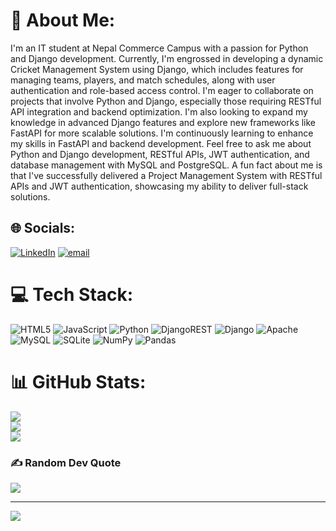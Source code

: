 # 💫 About Me:
I'm an IT student at Nepal Commerce Campus with a passion for Python and Django development. Currently, I'm engrossed in developing a dynamic Cricket Management System using Django, which includes features for managing teams, players, and match schedules, along with user authentication and role-based access control. I'm eager to collaborate on projects that involve Python and Django, especially those requiring RESTful API integration and backend optimization. I'm also looking to expand my knowledge in advanced Django features and explore new frameworks like FastAPI for more scalable solutions. I'm continuously learning to enhance my skills in FastAPI and backend development. Feel free to ask me about Python and Django development, RESTful APIs, JWT authentication, and database management with MySQL and PostgreSQL. A fun fact about me is that I've successfully delivered a Project Management System with RESTful APIs and JWT authentication, showcasing my ability to deliver full-stack solutions.


## 🌐 Socials:
[![LinkedIn](https://img.shields.io/badge/LinkedIn-%230077B5.svg?logo=linkedin&logoColor=white)](https://linkedin.com/in/aashish-regmi-228868309) [![email](https://img.shields.io/badge/Email-D14836?logo=gmail&logoColor=white)](mailto:regmiaaashish660@gmail.com) 

# 💻 Tech Stack:
![HTML5](https://img.shields.io/badge/html5-%23E34F26.svg?style=for-the-badge&logo=html5&logoColor=white) ![JavaScript](https://img.shields.io/badge/javascript-%23323330.svg?style=for-the-badge&logo=javascript&logoColor=%23F7DF1E) ![Python](https://img.shields.io/badge/python-3670A0?style=for-the-badge&logo=python&logoColor=ffdd54) ![DjangoREST](https://img.shields.io/badge/DJANGO-REST-ff1709?style=for-the-badge&logo=django&logoColor=white&color=ff1709&labelColor=gray) ![Django](https://img.shields.io/badge/django-%23092E20.svg?style=for-the-badge&logo=django&logoColor=white) ![Apache](https://img.shields.io/badge/apache-%23D42029.svg?style=for-the-badge&logo=apache&logoColor=white) ![MySQL](https://img.shields.io/badge/mysql-4479A1.svg?style=for-the-badge&logo=mysql&logoColor=white) ![SQLite](https://img.shields.io/badge/sqlite-%2307405e.svg?style=for-the-badge&logo=sqlite&logoColor=white) ![NumPy](https://img.shields.io/badge/numpy-%23013243.svg?style=for-the-badge&logo=numpy&logoColor=white) ![Pandas](https://img.shields.io/badge/pandas-%23150458.svg?style=for-the-badge&logo=pandas&logoColor=white)
# 📊 GitHub Stats:
![](https://github-readme-stats.vercel.app/api?username=regmiaashish&theme=merko&hide_border=false&include_all_commits=false&count_private=false)<br/>
![](https://nirzak-streak-stats.vercel.app/?user=regmiaashish&theme=merko&hide_border=false)<br/>
![](https://github-readme-stats.vercel.app/api/top-langs/?username=regmiaashish&theme=merko&hide_border=false&include_all_commits=false&count_private=false&layout=compact)

### ✍️ Random Dev Quote
![](https://quotes-github-readme.vercel.app/api?type=horizontal&theme=tokyonight)

---
[![](https://visitcount.itsvg.in/api?id=regmiaashish&icon=0&color=0)](https://visitcount.itsvg.in)

<!-- Proudly created with GPRM ( https://gprm.itsvg.in ) -->
